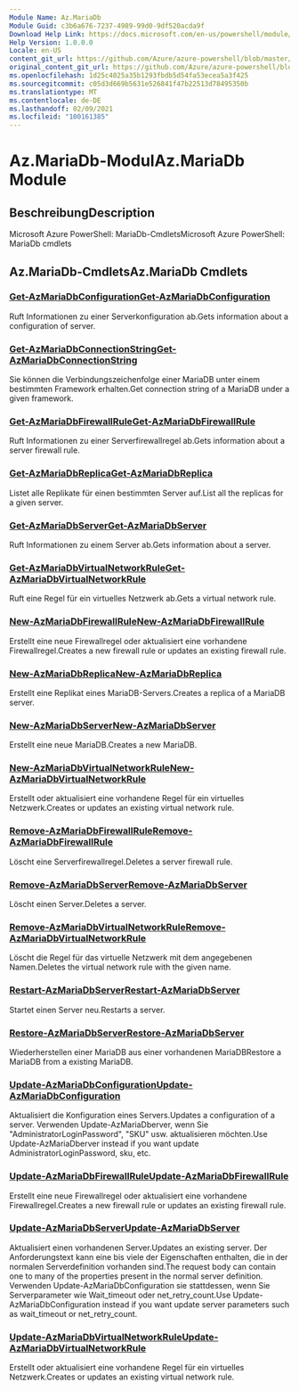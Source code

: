 ```yaml
---
Module Name: Az.MariaDb
Module Guid: c3b6a676-7237-4989-99d0-9df520acda9f
Download Help Link: https://docs.microsoft.com/en-us/powershell/module/az.mariadb
Help Version: 1.0.0.0
Locale: en-US
content_git_url: https://github.com/Azure/azure-powershell/blob/master/src/MariaDb/help/Az.MariaDb.md
original_content_git_url: https://github.com/Azure/azure-powershell/blob/master/src/MariaDb/help/Az.MariaDb.md
ms.openlocfilehash: 1d25c4025a35b1293fbdb5d54fa53ecea5a3f425
ms.sourcegitcommit: c05d3d669b5631e526841f47b22513d78495350b
ms.translationtype: MT
ms.contentlocale: de-DE
ms.lasthandoff: 02/09/2021
ms.locfileid: "100161385"
---
```

# <span data-ttu-id="b794e-101">Az.MariaDb-Modul</span><span class="sxs-lookup"><span data-stu-id="b794e-101">Az.MariaDb Module</span></span>
## <span data-ttu-id="b794e-102">Beschreibung</span><span class="sxs-lookup"><span data-stu-id="b794e-102">Description</span></span>
<span data-ttu-id="b794e-103">Microsoft Azure PowerShell: MariaDb-Cmdlets</span><span class="sxs-lookup"><span data-stu-id="b794e-103">Microsoft Azure PowerShell: MariaDb cmdlets</span></span>

## <span data-ttu-id="b794e-104">Az.MariaDb-Cmdlets</span><span class="sxs-lookup"><span data-stu-id="b794e-104">Az.MariaDb Cmdlets</span></span>
### [<span data-ttu-id="b794e-105">Get-AzMariaDbConfiguration</span><span class="sxs-lookup"><span data-stu-id="b794e-105">Get-AzMariaDbConfiguration</span></span>](Get-AzMariaDbConfiguration.md)
<span data-ttu-id="b794e-106">Ruft Informationen zu einer Serverkonfiguration ab.</span><span class="sxs-lookup"><span data-stu-id="b794e-106">Gets information about a configuration of server.</span></span>

### [<span data-ttu-id="b794e-107">Get-AzMariaDbConnectionString</span><span class="sxs-lookup"><span data-stu-id="b794e-107">Get-AzMariaDbConnectionString</span></span>](Get-AzMariaDbConnectionString.md)
<span data-ttu-id="b794e-108">Sie können die Verbindungszeichenfolge einer MariaDB unter einem bestimmten Framework erhalten.</span><span class="sxs-lookup"><span data-stu-id="b794e-108">Get connection string of a MariaDB under a given framework.</span></span>

### [<span data-ttu-id="b794e-109">Get-AzMariaDbFirewallRule</span><span class="sxs-lookup"><span data-stu-id="b794e-109">Get-AzMariaDbFirewallRule</span></span>](Get-AzMariaDbFirewallRule.md)
<span data-ttu-id="b794e-110">Ruft Informationen zu einer Serverfirewallregel ab.</span><span class="sxs-lookup"><span data-stu-id="b794e-110">Gets information about a server firewall rule.</span></span>

### [<span data-ttu-id="b794e-111">Get-AzMariaDbReplica</span><span class="sxs-lookup"><span data-stu-id="b794e-111">Get-AzMariaDbReplica</span></span>](Get-AzMariaDbReplica.md)
<span data-ttu-id="b794e-112">Listet alle Replikate für einen bestimmten Server auf.</span><span class="sxs-lookup"><span data-stu-id="b794e-112">List all the replicas for a given server.</span></span>

### [<span data-ttu-id="b794e-113">Get-AzMariaDbServer</span><span class="sxs-lookup"><span data-stu-id="b794e-113">Get-AzMariaDbServer</span></span>](Get-AzMariaDbServer.md)
<span data-ttu-id="b794e-114">Ruft Informationen zu einem Server ab.</span><span class="sxs-lookup"><span data-stu-id="b794e-114">Gets information about a server.</span></span>

### [<span data-ttu-id="b794e-115">Get-AzMariaDbVirtualNetworkRule</span><span class="sxs-lookup"><span data-stu-id="b794e-115">Get-AzMariaDbVirtualNetworkRule</span></span>](Get-AzMariaDbVirtualNetworkRule.md)
<span data-ttu-id="b794e-116">Ruft eine Regel für ein virtuelles Netzwerk ab.</span><span class="sxs-lookup"><span data-stu-id="b794e-116">Gets a virtual network rule.</span></span>

### [<span data-ttu-id="b794e-117">New-AzMariaDbFirewallRule</span><span class="sxs-lookup"><span data-stu-id="b794e-117">New-AzMariaDbFirewallRule</span></span>](New-AzMariaDbFirewallRule.md)
<span data-ttu-id="b794e-118">Erstellt eine neue Firewallregel oder aktualisiert eine vorhandene Firewallregel.</span><span class="sxs-lookup"><span data-stu-id="b794e-118">Creates a new firewall rule or updates an existing firewall rule.</span></span>

### [<span data-ttu-id="b794e-119">New-AzMariaDbReplica</span><span class="sxs-lookup"><span data-stu-id="b794e-119">New-AzMariaDbReplica</span></span>](New-AzMariaDbReplica.md)
<span data-ttu-id="b794e-120">Erstellt eine Replikat eines MariaDB-Servers.</span><span class="sxs-lookup"><span data-stu-id="b794e-120">Creates a replica of a MariaDB server.</span></span>

### [<span data-ttu-id="b794e-121">New-AzMariaDbServer</span><span class="sxs-lookup"><span data-stu-id="b794e-121">New-AzMariaDbServer</span></span>](New-AzMariaDbServer.md)
<span data-ttu-id="b794e-122">Erstellt eine neue MariaDB.</span><span class="sxs-lookup"><span data-stu-id="b794e-122">Creates a new MariaDB.</span></span>

### [<span data-ttu-id="b794e-123">New-AzMariaDbVirtualNetworkRule</span><span class="sxs-lookup"><span data-stu-id="b794e-123">New-AzMariaDbVirtualNetworkRule</span></span>](New-AzMariaDbVirtualNetworkRule.md)
<span data-ttu-id="b794e-124">Erstellt oder aktualisiert eine vorhandene Regel für ein virtuelles Netzwerk.</span><span class="sxs-lookup"><span data-stu-id="b794e-124">Creates or updates an existing virtual network rule.</span></span>

### [<span data-ttu-id="b794e-125">Remove-AzMariaDbFirewallRule</span><span class="sxs-lookup"><span data-stu-id="b794e-125">Remove-AzMariaDbFirewallRule</span></span>](Remove-AzMariaDbFirewallRule.md)
<span data-ttu-id="b794e-126">Löscht eine Serverfirewallregel.</span><span class="sxs-lookup"><span data-stu-id="b794e-126">Deletes a server firewall rule.</span></span>

### [<span data-ttu-id="b794e-127">Remove-AzMariaDbServer</span><span class="sxs-lookup"><span data-stu-id="b794e-127">Remove-AzMariaDbServer</span></span>](Remove-AzMariaDbServer.md)
<span data-ttu-id="b794e-128">Löscht einen Server.</span><span class="sxs-lookup"><span data-stu-id="b794e-128">Deletes a server.</span></span>

### [<span data-ttu-id="b794e-129">Remove-AzMariaDbVirtualNetworkRule</span><span class="sxs-lookup"><span data-stu-id="b794e-129">Remove-AzMariaDbVirtualNetworkRule</span></span>](Remove-AzMariaDbVirtualNetworkRule.md)
<span data-ttu-id="b794e-130">Löscht die Regel für das virtuelle Netzwerk mit dem angegebenen Namen.</span><span class="sxs-lookup"><span data-stu-id="b794e-130">Deletes the virtual network rule with the given name.</span></span>

### [<span data-ttu-id="b794e-131">Restart-AzMariaDbServer</span><span class="sxs-lookup"><span data-stu-id="b794e-131">Restart-AzMariaDbServer</span></span>](Restart-AzMariaDbServer.md)
<span data-ttu-id="b794e-132">Startet einen Server neu.</span><span class="sxs-lookup"><span data-stu-id="b794e-132">Restarts a server.</span></span>

### [<span data-ttu-id="b794e-133">Restore-AzMariaDbServer</span><span class="sxs-lookup"><span data-stu-id="b794e-133">Restore-AzMariaDbServer</span></span>](Restore-AzMariaDbServer.md)
<span data-ttu-id="b794e-134">Wiederherstellen einer MariaDB aus einer vorhandenen MariaDB</span><span class="sxs-lookup"><span data-stu-id="b794e-134">Restore a MariaDB from a existing MariaDB.</span></span>

### [<span data-ttu-id="b794e-135">Update-AzMariaDbConfiguration</span><span class="sxs-lookup"><span data-stu-id="b794e-135">Update-AzMariaDbConfiguration</span></span>](Update-AzMariaDbConfiguration.md)
<span data-ttu-id="b794e-136">Aktualisiert die Konfiguration eines Servers.</span><span class="sxs-lookup"><span data-stu-id="b794e-136">Updates a configuration of a server.</span></span>
<span data-ttu-id="b794e-137">Verwenden Update-AzMariaDberver, wenn Sie "AdministratorLoginPassword", "SKU" usw. aktualisieren möchten.</span><span class="sxs-lookup"><span data-stu-id="b794e-137">Use Update-AzMariaDberver instead if you want update AdministratorLoginPassword, sku, etc.</span></span>

### [<span data-ttu-id="b794e-138">Update-AzMariaDbFirewallRule</span><span class="sxs-lookup"><span data-stu-id="b794e-138">Update-AzMariaDbFirewallRule</span></span>](Update-AzMariaDbFirewallRule.md)
<span data-ttu-id="b794e-139">Erstellt eine neue Firewallregel oder aktualisiert eine vorhandene Firewallregel.</span><span class="sxs-lookup"><span data-stu-id="b794e-139">Creates a new firewall rule or updates an existing firewall rule.</span></span>

### [<span data-ttu-id="b794e-140">Update-AzMariaDbServer</span><span class="sxs-lookup"><span data-stu-id="b794e-140">Update-AzMariaDbServer</span></span>](Update-AzMariaDbServer.md)
<span data-ttu-id="b794e-141">Aktualisiert einen vorhandenen Server.</span><span class="sxs-lookup"><span data-stu-id="b794e-141">Updates an existing server.</span></span>
<span data-ttu-id="b794e-142">Der Anforderungstext kann eine bis viele der Eigenschaften enthalten, die in der normalen Serverdefinition vorhanden sind.</span><span class="sxs-lookup"><span data-stu-id="b794e-142">The request body can contain one to many of the properties present in the normal server definition.</span></span>
<span data-ttu-id="b794e-143">Verwenden Update-AzMariaDbConfiguration sie stattdessen, wenn Sie Serverparameter wie Wait_timeout oder net_retry_count.</span><span class="sxs-lookup"><span data-stu-id="b794e-143">Use Update-AzMariaDbConfiguration instead if you want update server parameters such as wait_timeout or net_retry_count.</span></span>

### [<span data-ttu-id="b794e-144">Update-AzMariaDbVirtualNetworkRule</span><span class="sxs-lookup"><span data-stu-id="b794e-144">Update-AzMariaDbVirtualNetworkRule</span></span>](Update-AzMariaDbVirtualNetworkRule.md)
<span data-ttu-id="b794e-145">Erstellt oder aktualisiert eine vorhandene Regel für ein virtuelles Netzwerk.</span><span class="sxs-lookup"><span data-stu-id="b794e-145">Creates or updates an existing virtual network rule.</span></span>

